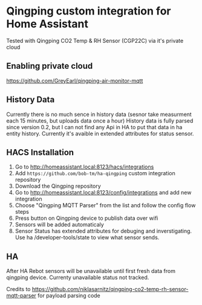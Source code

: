 # Qingping custom integration for Home Assistant

Tested with Qingping CO2 Temp & RH Sensor (CGP22C) via it's private cloud


## Enabling private cloud
https://github.com/GreyEarl/qingping-air-monitor-mqtt

## History Data

Currently there is no much sence in history data (sesnor take measurment each 15 minutes, but uploads data once a hour)
History data is fully parsed since version 0.2, but I can not find any Api in HA to put that data in ha entity history. Currently it's avaible in extended attributes for status sensor. 


## HACS Installation

1. Go to http://homeassistant.local:8123/hacs/integrations
1. Add `https://github.com/bob-tm/ha-qingping` custom integration repository
1. Download the Qingping repository
1. Go to http://homeassistant.local:8123/config/integrations and add new integration
1. Choose "Qingping MQTT Parser" from the list and follow the config flow steps
1. Press button on Qingping device to publish data over wifi
2. Sensors will be added automaticaly
3. Sensor Status has extended attributes for debuging and inverstigating. Use ha /developer-tools/state to view what sensor sends. 


## HA 
After HA Rebot sensors will be unavailable until first fresh data from qingping device. 
Currenty unavailable status not tracked.

Credits to 
https://github.com/niklasarnitz/qingping-co2-temp-rh-sensor-mqtt-parser for payload parsing code
